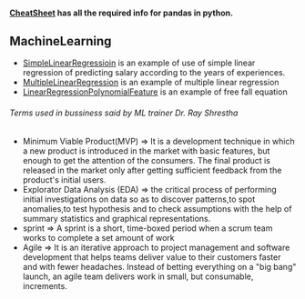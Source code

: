 #### [CheatSheet](cheatsheet/Pandas_Cheat_Sheet.pdf) has all the required info for pandas in python.
## MachineLearning
+ [SimpleLinearRegressioin](Regression/SimpleLinearRegression.ipynb) is an example of use of simple linear regression of predicting salary according to the years of experiences. 
+ [MultipleLinearRegression](Regression/MultipleLinearRegression.ipynb) is an example of multiple linear regression
+ [LinearRegressionPolynomialFeature](Regression/FreeFallPhysicsEquation.ipynb) is an example of free fall equation 


###### Terms used in bussiness said by ML trainer Dr. Ray Shrestha
 + Minimum Viable Product(MVP) => It is a development technique in which a new product is introduced in the market with basic features, but     enough to get the attention of the consumers. The final product is released in the market only after getting sufficient feedback from  the product's initial users.
 + Explorator Data Analysis (EDA) => the critical process of performing initial investigations on data so as to discover patterns,to spot anomalies,to test hypothesis and to check assumptions with the help of summary statistics and graphical representations.
 + sprint => A sprint is a short, time-boxed period when a scrum team works to complete a set amount of work
 + Agile => It is an iterative approach to project management and software development that helps teams deliver value to their customers faster and with fewer headaches. Instead of betting everything on a "big bang" launch, an agile team delivers work in small, but consumable, increments.
